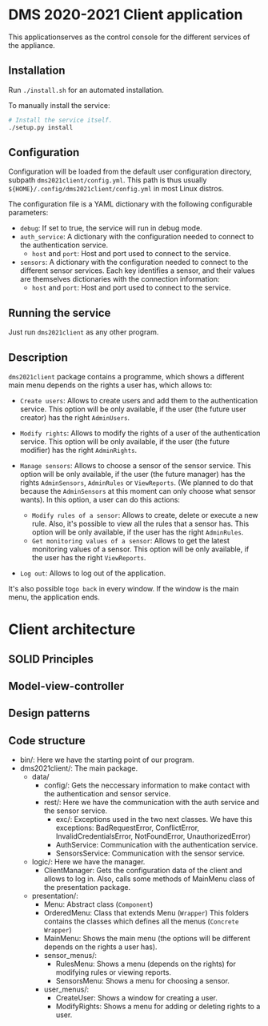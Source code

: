 # DMS 2020-2021 Client application

This applicationserves as the control console for the different services of the appliance.

## Installation

Run `./install.sh` for an automated installation.

To manually install the service:

```bash
# Install the service itself.
./setup.py install
```

## Configuration

Configuration will be loaded from the default user configuration directory, subpath `dms2021client/config.yml`. This path is thus usually `${HOME}/.config/dms2021client/config.yml` in most Linux distros.

The configuration file is a YAML dictionary with the following configurable parameters:

- `debug`: If set to true, the service will run in debug mode.
- `auth_service`: A dictionary with the configuration needed to connect to the authentication service.
  - `host` and `port`: Host and port used to connect to the service.
- `sensors`: A dictionary with the configuration needed to connect to the different sensor services. Each key identifies a sensor, and their values are themselves dictionaries with the connection information:
  - `host` and `port`: Host and port used to connect to the service.

## Running the service

Just run `dms2021client` as any other program.

## Description

`dms2021client` package contains a programme, which shows a different main menu depends on the rights a user has, which allows to:

  - `Create users`: Allows to create users and add them to the authentication service. This option will be only available, if the user (the future user creator) has the right `AdminUsers`.

  - `Modify rights`: Allows to modify the rights of a user of the authentication service. This option will be only available, if the user (the future modifier) has the right `AdminRights`.

  - `Manage sensors`: Allows to choose a sensor of the sensor service. This option will be only available, if the user (the future manager) has the rights `AdminSensors`, `AdminRules` or `ViewReports`. (We planned to do that because the `AdminSensors` at this moment can only choose what sensor wants). In this option, a user can do this actions:
    - `Modify rules of a sensor`: Allows to create, delete or execute a new rule. Also, it's possible to view all the rules that a sensor has. This option will be only available, if the user has the right `AdminRules`.
    - `Get monitoring values of a sensor`: Allows to get the latest monitoring values of a sensor. This option will be only available, if the user has the right `ViewReports`.

  - `Log out`: Allows to log out of the application.

It's also possible to`go back` in every window. If the window is the main menu, the application ends.

# Client architecture

## SOLID Principles


## Model-view-controller


## Design patterns

## Code structure
- bin/: Here we have the starting point of our program.
- dms2021client/: The main package.
  - data/
    - config/: Gets the neccessary information to make contact with the authentication and sensor service.
    - rest/: Here we have the communication with the auth service and the sensor service.
        - exc/: Exceptions used in the two next classes. We have this exceptions: BadRequestError, ConflictError, InvalidCredentialsError, NotFoundError, UnauthorizedError)
        - AuthService: Communication with the authentication service.
        - SensorsService: Communication with the sensor service.
  - logic/: Here we have the manager.
    - ClientManager: Gets the configuration data of the client and allows to log in. Also, calls some methods of MainMenu class of the presentation package.
  - presentation/:
      - Menu: Abstract class (`Component`)
      - OrderedMenu: Class that extends Menu (`Wrapper`)
      This folders contains the classes which defines all the menus (`Concrete Wrapper`)
      - MainMenu: Shows the main menu (the options will be different depends on the rights a user has).
      - sensor_menus/:
          - RulesMenu: Shows a menu (depends on the rights) for modifying rules or viewing reports.
          - SensorsMenu: Shows a menu for choosing a sensor.
      - user_menus/:
          - CreateUser: Shows a window for creating a user.
          - ModifyRights: Shows a menu for adding or deleting rights to a user.
    



